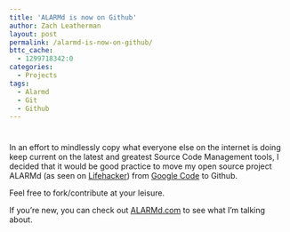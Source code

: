 ```yaml
---
title: 'ALARMd is now on Github'
author: Zach Leatherman
layout: post
permalink: /alarmd-is-now-on-github/
bttc_cache:
  - 1299718342:0
categories:
  - Projects
tags:
  - Alarmd
  - Git
  - Github
---
```

# 

In an effort to mindlessly copy what everyone else on the internet is doing keep current on the latest and greatest Source Code Management tools, I decided that it would be good practice to move my open source project ALARMd (as seen on [Lifehacker][1]) from [Google Code][2] to Github.

 [1]: http://lifehacker.com/271043/wake-up-to-a-youtube-video-with-alarmd
 [2]: /web/2008/10/08/alarmd-is-a-google-code-project/

Feel free to fork/contribute at your leisure.  


If you’re new, you can check out [ALARMd.com][3] to see what I’m talking about.

 [3]: http://www.alarmd.com/